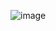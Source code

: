 ![image](https://user-images.githubusercontent.com/37501487/205518183-cfb72515-4cb6-48bf-a5c2-51c99e9030d1.png)
